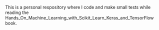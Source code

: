 This is a personal respository where I code and make small tests while reading the Hands_On_Machine_Learning_with_Scikit_Learn_Keras_and_TensorFlow book.